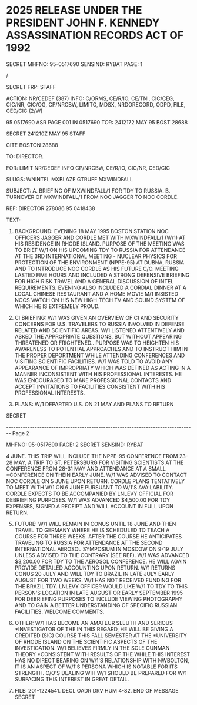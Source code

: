 # 2025 RELEASE UNDER THE PRESIDENT JOHN F. KENNEDY ASSASSINATION RECORDS ACT OF 1992

SECRET
MHFNO: 95-0517690 SENSIND: RYBAT PAGE: 1

/

SECRET FRP: STAFF

ACTION: NR/CEDEF (387) INFO: C/ORMS, CE/R/IO, CE/TNI, CIC/CEG, CIC/NR, CIC/OG, CP/NRCBW, LIMITO, MDSX, NRDORECORD, ODPD, FILE, CED/CIC (2/W)

95 0517690 ASR PAGE 001 IN 0517690
TOR: 2412172 MAY 95 BOST 28688

SECRET 241210Z MAY 95 STAFF

CITE BOSTON 28688

TO: DIRECTOR.

FOR: LIMIT NR/CEDEF INFO CP/NRCBW, CE/R/IO, CIC/NR, CED/CIC

SLUGS: WNINTEL MXBLAZE GTRUFF MXWINDFALL

SUBJECT: A. BRIEFING OF MXWINDFALL/1 FOR TDY TO RUSSIA.
B. TURNOVER OF MXWINDFALL/1 FROM NOC JAGGER TO NOC
CORDLE.

REF: DIRECTOR 278086 95 0418438

TEXT:

1. BACKGROUND: EVENING 18 MAY 1995 BOSTON STATION NOC
   OFFICERS JAGGER AND CORDLE MET WITH MXWINDFALL/1 (W/1) AT HIS
   RESIDENCE IN RHODE ISLAND. PURPOSE OF THE MEETING WAS TO BRIEF
   W/1 ON HIS UPCOMING TDY TO RUSSIA FOR ATTENDANCE AT THE 3RD
   INTERNATIONAL MEETING - NUCLEAR PHYSICS FOR PROTECTION OF THE
   ENVIRONMENT (NPPE-95) AT DUBNA, RUSSIA AND TO INTRODUCE NOC
   CORDLE AS HIS FUTURE C/O. MEETING LASTED FIVE HOURS AND
   INCLUDED A STRONG DEFENSIVE BRIEFING FOR HIGH RISK TRAVEL AND A
   GENERAL DISCUSSION OF INTEL REQUIREMENTS. EVENING ALSO
   INCLUDED A CORDIAL DINNER AT A LOCAL CHINESE RESTAURANT AND A
   HOME MOVIE M/1 INSISTED NOCS WATCH ON HIS NEW HIGH-TECH TV AND
   SOUND SYSTEM OF WHICH HE IS EXTREMELY PROUD.

3. CI BRIEFING: W/1 WAS GIVEN AN OVERVIEW OF CI AND
   SECURITY CONCERNS FOR U.S. TRAVELERS TO RUSSIA INVOLVED IN
   DEFENSE RELATED AND SCIENTIFIC AREAS. W/1 LISTENED ATTENTIVELY
   AND ASKED THE APPROPRIATE QUESTIONS, BUT WITHOUT APPEARING
   THREATENED OR FRIGHTENED.. PURPOSE WAS TO HEIGHTEN HIS
   AWARENESS TO POTENTIAL APPROACHES AND TO INSTRUCT HIM IN THE
   PROPER DEPORTMENT WHILE ATTENDING CONFERENCES AND VISITING
   SCIENTIFIC FACILITIES. W/1 WAS TOLD TO AVOID ANY APPEARANCE OF
   IMPROPRIATY WHICH WAS DEFINED AS ACTING IN A MANNER INCONSISTENT
   WITH HIS PROFESSIONAL INTERESTS. HE WAS ENCOURAGED TO MAKE
   PROFESSIONAL CONTACTS AND ACCEPT INVITATIONS TO FACILITIES
   CONSISTENT WITH HIS PROFESSIONAL INTERESTS.

4. PLANS: W/1 DEPARTED U.S. ON 21 MAY AND PLANS TO RETURN

SECRET


-------------------------------------------------------------------------------- Page 2

MHFNO: 95-0517690                                                                                                    PAGE: 2
SECRET
SENSIND: RYBAT

4 JUNE. THIS TRIP WILL INCLUDE THE NPPE-95 CONFERENCE FROM 23-28 MAY, A TRIP TO ST. PETERSBURG FOR VISITING SCIENTISTS AT THE CONFERENCE FROM 28-31 MAY AND ATTENDANCE AT A SMALL *CONFERENCE ON THE<JFK ASSASSINATION>IN EARLY JUNE. W/1 WAS ADVISED TO CONTACT NOC CORDLE ON 5 JUNE UPON RETURN. CORDLE PLANS TENTATIVELY TO MEET WITH W/1 ON 6 JUNE PURSUANT TO W/1'S AVAILABILITY. CORDLE EXPECTS TO BE ACCOMPANIED BY LNLEVY OFFICIAL FOR DEBRIEFING PURPOSES. W/1 WAS ADVANCED $4,500.00 FOR TDY EXPENSES, SIGNED A RECEIPT AND WILL ACCOUNT IN FULL UPON RETURN.

5. FUTURE: W/1 WILL REMAIN IN CONUS UNTIL 18 JUNE AND THEN TRAVEL TO GERMANY WHERE HE IS SCHEDULED TO TEACH A COURSE FOR THREE WEEKS. AFTER THE COURSE HE ANTICIPATES TRAVELING TO RUSSIA FOR ATTENDANCE AT THE SECOND INTERNATIONAL AEROSOL SYMPOSIUM IN MOSCOW ON 9-19 JULY UNLESS ADVISED TO THE CONTRARY (SEE REF). W/1 WAS ADVANCED $3,200.00 FOR TDY TO THE AEROSOL CONFERENCE. HE WILL AGAIN PROVIDE DETAILED ACCOUNTING UPON RETURN. W/1 RETURNS CONUS 20 JULY AND WILL TDY TO BRAZIL IN LATE JULY EARLY AUGUST FOR TWO WEEKS. W/1 HAS NOT RECEIVED FUNDING FOR THE BRAZIL TDY. LNLEVY OFFICER WOULD LIKE W/1 TO TDY TO THIS PERSON'S LOCATION IN LATE AUGUST OR EARLY SEPTEMBER 1995 FOR DEBRIEFING PURPOSES TO INCLUDE VIEWING PHOTOGRAPHY AND TO GAIN A BETTER UNDERSTANDING OF SPECIFIC RUSSIAN FACILITIES. WELCOME COMMENTS.

6. OTHER: W/1 HAS BECOME AN AMATEUR SLEUTH AND SERIOUS *INVESTIGATOR OF THE<JFK ASSASSINATION.> IN THIS REGARD, HE WILL BE GIVING A CREDITED (SIC) COURSE THIS FALL SEMESTER AT THE *UNIVERSITY OF RHODE ISLAND ON THE SCIENTIFIC ASPECTS OF THE<JFK> INVESTIGATION. W/1 BELIEVES FIRMLY IN THE SOLE GUNMAN THEORY *CONSISTENT WITH RESULTS OF THE<WARREN COMMISSION.> WHILE THIS INTEREST HAS NO DIRECT BEARING ON W/1'S RELATIONSHIP WITH NWBOLTON, IT IS AN ASPECT OF W/1'S PERSONA WHICH IS NOTABLE FOR ITS STRENGTH. C/O'S DEALING WIH W/1 SHOULD BE PREPARED FOR W/1 SURFACING THIS INTEREST IN GREAT DETAIL.

7. FILE: 201-1224541. DECL OADR DRV HUM 4-82.
   END OF MESSAGE
   SECRET
